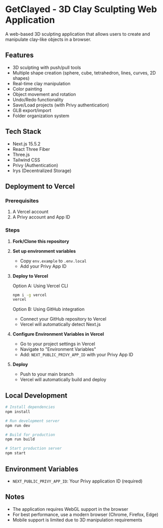 # GetClayed - 3D Clay Sculpting Web Application

A web-based 3D sculpting application that allows users to create and manipulate clay-like objects in a browser.

## Features

- 3D sculpting with push/pull tools
- Multiple shape creation (sphere, cube, tetrahedron, lines, curves, 2D shapes)
- Real-time clay manipulation
- Color painting
- Object movement and rotation
- Undo/Redo functionality
- Save/Load projects (with Privy authentication)
- GLB export/import
- Folder organization system

## Tech Stack

- Next.js 15.5.2
- React Three Fiber
- Three.js
- Tailwind CSS
- Privy (Authentication)
- Irys (Decentralized Storage)

## Deployment to Vercel

### Prerequisites

1. A Vercel account
2. A Privy account and App ID

### Steps

1. **Fork/Clone this repository**

2. **Set up environment variables**
   - Copy `env.example` to `.env.local`
   - Add your Privy App ID

3. **Deploy to Vercel**
   
   Option A: Using Vercel CLI
   ```bash
   npm i -g vercel
   vercel
   ```

   Option B: Using GitHub integration
   - Connect your GitHub repository to Vercel
   - Vercel will automatically detect Next.js

4. **Configure Environment Variables in Vercel**
   - Go to your project settings in Vercel
   - Navigate to "Environment Variables"
   - Add: `NEXT_PUBLIC_PRIVY_APP_ID` with your Privy App ID

5. **Deploy**
   - Push to your main branch
   - Vercel will automatically build and deploy

## Local Development

```bash
# Install dependencies
npm install

# Run development server
npm run dev

# Build for production
npm run build

# Start production server
npm start
```

## Environment Variables

- `NEXT_PUBLIC_PRIVY_APP_ID`: Your Privy application ID (required)

## Notes

- The application requires WebGL support in the browser
- For best performance, use a modern browser (Chrome, Firefox, Edge)
- Mobile support is limited due to 3D manipulation requirements